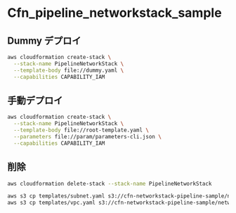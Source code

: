 # Cfn_pipeline_networkstack_sample

## Dummy デプロイ

```bash
aws cloudformation create-stack \
  --stack-name PipelineNetworkStack \
  --template-body file://dummy.yaml \
  --capabilities CAPABILITY_IAM
```

## 手動デプロイ

```bash
aws cloudformation create-stack \
  --stack-name PipelineNetworkStack \
  --template-body file://root-template.yaml \
  --parameters file://param/parameters-cli.json \
  --capabilities CAPABILITY_IAM
```

## 削除

```bash
aws cloudformation delete-stack --stack-name PipelineNetworkStack
```

```bash
aws s3 cp templates/subnet.yaml s3://cfn-networkstack-pipeline-sample/network/pipelinesubnet.yaml
aws s3 cp templates/vpc.yaml s3://cfn-networkstack-pipeline-sample/network/pipelinevpc.yaml
```
